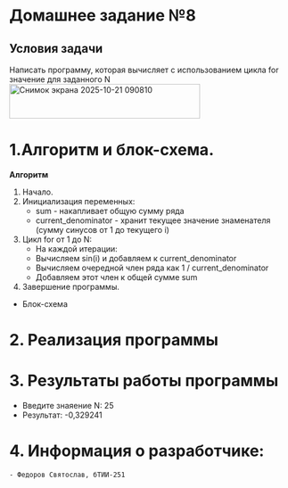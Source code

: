 # Домашнее задание №8
## Условия задачи
Написать программу, которая вычисляет с использованием цикла for значение для заданного N
<img width="342" height="62" alt="Снимок экрана 2025-10-21 090810" src="https://github.com/user-attachments/assets/7db6c49e-a0e8-4b02-b1e8-e695dccce922" />

# 1.Алгоритм и блок-схема.
**Алгоритм**
  1. Начало.
  2. Инициализация переменных:
     - sum - накапливает общую сумму ряда
     - current_denominator - хранит текущее значение знаменателя (сумму синусов от 1 до текущего i)
  3. Цикл for от 1 до N:
     - На каждой итерации:
     - Вычисляем sin(i) и добавляем к current_denominator
     - Вычисляем очередной член ряда как 1 / current_denominator
     - Добавляем этот член к общей сумме sum
  4. Завершение программы.
- Блок-схема


# 2. Реализация программы
# 3. Результаты работы программы
- Введите знаяение N: 25
- Результат: -0,329241
# 4. Информация о разработчике:
    - Федоров Святослав, бТИИ-251
